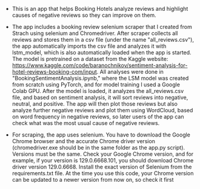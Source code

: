 - This is an app that helps Booking Hotels analyze reviews and highlight causes of negative reviews so they can improve on them.

- The app includes a booking review selenium scraper that I created from Strach using selenium and Chromedriver. After scraper collects all reviews and stores them in a csv file (under the name "all_reviews.csv"), the app automatically imports the csv file and analyzes it with lstm_model, which is also automatically loaded when the app is started. The model is pretrained on a dataset from the Kaggle website: https://www.kaggle.com/code/baranochnikov/sentiment-analysis-for-hotel-reviews-booking-com/input.
All analyses were done in "BookingSentimentAnalysis.ipynb," where the LSM model was created from scratch using PyTorch, and for model training I used a Google Colab GPU. After the model is loaded, it analyzes the all_reviews.csv file, and based on sentiment analysis, it will sort reviews into negative, neutral, and positive. The app will then plot those reviews but also analyze further negative reviews and plot them using WordCloud, based on word frequency in negative reviews, so later users of the app can check what was the most usual cause of negative reviews.

- For scraping, the app uses selenium. You have to download the Google Chrome browser and the accurate Chrome driver version (chromedriver.exe should be in the same folder as the app.py script). Versions must be the same. Check your Google Chrome version, and for example, if your version is 129.0.6668.101, you should download Chrome driver version 129.0.6668. Install the exact version of Selenium from the requirements.txt file. At the time you use this code, your Chrome version can be updated to a newer version from now on, so check it first
